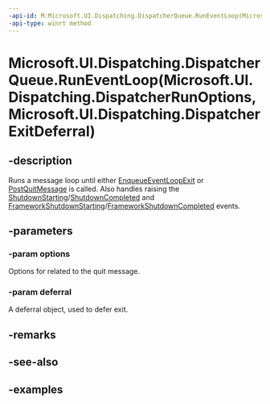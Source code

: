 ```yaml
---
-api-id: M:Microsoft.UI.Dispatching.DispatcherQueue.RunEventLoop(Microsoft.UI.Dispatching.DispatcherRunOptions,Microsoft.UI.Dispatching.DispatcherExitDeferral)
-api-type: winrt method
---
```


# Microsoft.UI.Dispatching.DispatcherQueue.RunEventLoop(Microsoft.UI.Dispatching.DispatcherRunOptions,Microsoft.UI.Dispatching.DispatcherExitDeferral)

<!--
public void RunEventLoop (Microsoft.UI.Dispatching.DispatcherRunOptions options, Microsoft.UI.Dispatching.DispatcherExitDeferral deferral);
-->


## -description

Runs a message loop until either [EnqueueEventLoopExit](./dispatcherqueue_enqueueeventloopexit_600852989.md) or [PostQuitMessage](/windows/win32/api/winuser/nf-winuser-postquitmessage) is called. Also handles raising the [ShutdownStarting](./dispatcherqueue_shutdownstarting.md)/[ShutdownCompleted](./dispatcherqueue_shutdowncompleted.md) and [FrameworkShutdownStarting](./dispatcherqueue_frameworkshutdownstarting.md)/[FrameworkShutdownCompleted](./dispatcherqueue_frameworkshutdowncompleted.md) events.

## -parameters

### -param options

Options for related to the quit message.

### -param deferral

A deferral object, used to defer exit.

## -remarks

## -see-also

## -examples

